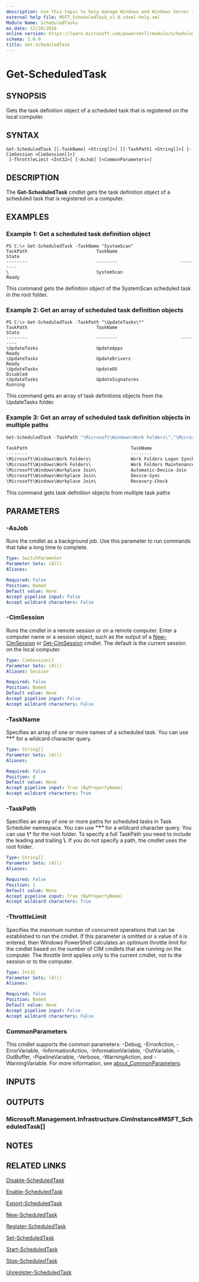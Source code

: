 ```yaml
---
description: Use this topic to help manage Windows and Windows Server technologies with Windows PowerShell.
external help file: MSFT_ScheduledTask_v1.0.cdxml-help.xml
Module Name: ScheduledTasks
ms.date: 12/20/2016
online version: https://learn.microsoft.com/powershell/module/scheduledtasks/get-scheduledtask?view=windowsserver2019-ps&wt.mc_id=ps-gethelp
schema: 2.0.0
title: Get-ScheduledTask
---
```


# Get-ScheduledTask

## SYNOPSIS
Gets the task definition object of a scheduled task that is registered on the local computer.

## SYNTAX

```
Get-ScheduledTask [[-TaskName] <String[]>] [[-TaskPath] <String[]>] [-CimSession <CimSession[]>]
 [-ThrottleLimit <Int32>] [-AsJob] [<CommonParameters>]
```

## DESCRIPTION
The **Get-ScheduledTask** cmdlet gets the task definition object of a scheduled task that is registered on a computer.

## EXAMPLES

### Example 1: Get a scheduled task definition object
```
PS C:\> Get-ScheduledTask -TaskName "SystemScan"
TaskPath                          TaskName                        State
--------                          --------                        --------
\                                 SystemScan                      Ready
```

This command gets the definition object of the SystemScan scheduled task in the root folder.

### Example 2: Get an array of scheduled task definition objects
```
PS C:\> Get-ScheduledTask -TaskPath "\UpdateTasks\*"
TaskPath                          TaskName                        State
--------                          --------                        --------
\UpdateTasks                      UpdateApps                      Ready
\UpdateTasks                      UpdateDrivers                   Ready
\UpdateTasks                      UpdateOS                        Disabled
\UpdateTasks                      UpdateSignatures                Running
```

This command gets an array of task definitions objects from the UpdateTasks folder.

### Example 3: Get an array of scheduled task definition objects in multiple paths
```powershell
Get-ScheduledTask -TaskPath "\Microsoft\Windows\Work Folders\","\Microsoft\Windows\Workplace Join\"

TaskPath                                       TaskName                          State
--------                                       --------                          -----
\Microsoft\Windows\Work Folders\               Work Folders Logon Synchroniza... Ready
\Microsoft\Windows\Work Folders\               Work Folders Maintenance Work     Ready
\Microsoft\Windows\Workplace Join\             Automatic-Device-Join             Disabled
\Microsoft\Windows\Workplace Join\             Device-Sync                       Disabled
\Microsoft\Windows\Workplace Join\             Recovery-Check                    Disabled
```

This command gets task definition objects from multiple task paths

## PARAMETERS

### -AsJob
Runs the cmdlet as a background job. Use this parameter to run commands that take a long time to complete.

```yaml
Type: SwitchParameter
Parameter Sets: (All)
Aliases:

Required: False
Position: Named
Default value: None
Accept pipeline input: False
Accept wildcard characters: False
```

### -CimSession
Runs the cmdlet in a remote session or on a remote computer.
Enter a computer name or a session object, such as the output of a [New-CimSession](https://go.microsoft.com/fwlink/p/?LinkId=227967) or [Get-CimSession](https://go.microsoft.com/fwlink/p/?LinkId=227966) cmdlet.
The default is the current session on the local computer.

```yaml
Type: CimSession[]
Parameter Sets: (All)
Aliases: Session

Required: False
Position: Named
Default value: None
Accept pipeline input: False
Accept wildcard characters: False
```

### -TaskName
Specifies an array of one or more names of a scheduled task. You can use **"*"** for a wildcard character query.

```yaml
Type: String[]
Parameter Sets: (All)
Aliases:

Required: False
Position: 0
Default value: None
Accept pipeline input: True (ByPropertyName)
Accept wildcard characters: True
```

### -TaskPath
Specifies an array of one or more paths for scheduled tasks in Task Scheduler namespace. You can use **"*"** for a wildcard character query.
You can use **\\*** for the root folder. To specify a full TaskPath you need to include the leading and trailing **\\**.
If you do not specify a path, the cmdlet uses the root folder.

```yaml
Type: String[]
Parameter Sets: (All)
Aliases:

Required: False
Position: 1
Default value: None
Accept pipeline input: True (ByPropertyName)
Accept wildcard characters: True
```

### -ThrottleLimit
Specifies the maximum number of concurrent operations that can be established to run the cmdlet.
If this parameter is omitted or a value of `0` is entered, then Windows PowerShell calculates an optimum throttle limit for the cmdlet based on the number of CIM cmdlets that are running on the computer.
The throttle limit applies only to the current cmdlet, not to the session or to the computer.

```yaml
Type: Int32
Parameter Sets: (All)
Aliases:

Required: False
Position: Named
Default value: None
Accept pipeline input: False
Accept wildcard characters: False
```

### CommonParameters
This cmdlet supports the common parameters: -Debug, -ErrorAction, -ErrorVariable, -InformationAction, -InformationVariable, -OutVariable, -OutBuffer, -PipelineVariable, -Verbose, -WarningAction, and -WarningVariable. For more information, see [about_CommonParameters](https://go.microsoft.com/fwlink/?LinkID=113216).

## INPUTS

## OUTPUTS

### Microsoft.Management.Infrastructure.CimInstance#MSFT_ScheduledTask[]

## NOTES

## RELATED LINKS

[Disable-ScheduledTask](./Disable-ScheduledTask.md)

[Enable-ScheduledTask](./Enable-ScheduledTask.md)

[Export-ScheduledTask](./Export-ScheduledTask.md)

[New-ScheduledTask](./New-ScheduledTask.md)

[Register-ScheduledTask](./Register-ScheduledTask.md)

[Set-ScheduledTask](./Set-ScheduledTask.md)

[Start-ScheduledTask](./Start-ScheduledTask.md)

[Stop-ScheduledTask](./Stop-ScheduledTask.md)

[Unregister-ScheduledTask](./Unregister-ScheduledTask.md)
